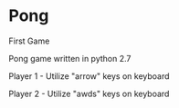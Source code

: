 Pong
====
First Game

Pong game written in python 2.7

Player 1 - Utilize "arrow" keys on keyboard

Player 2 - Utilize "awds" keys on keyboard
